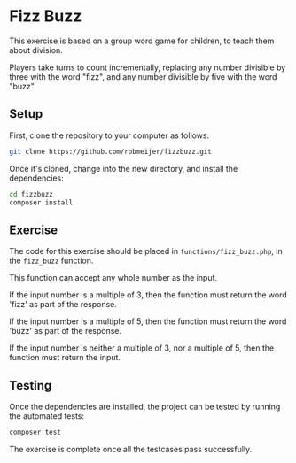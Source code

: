 # Fizz Buzz
This exercise is based on a group word game for children, to teach them about division.

Players take turns to count incrementally, replacing any number divisible by three with the word "fizz",
and any number divisible by five with the word "buzz".

## Setup
First, clone the repository to your computer as follows:
```bash
git clone https://github.com/robmeijer/fizzbuzz.git
```

Once it's cloned, change into the new directory, and install the dependencies:
```bash
cd fizzbuzz
composer install
```

## Exercise
The code for this exercise should be placed in `functions/fizz_buzz.php`, in the `fizz_buzz` function.

This function can accept any whole number as the input.

If the input number is a multiple of 3, then the function must return the word 'fizz' as part of the response.

If the input number is a multiple of 5, then the function must return the word 'buzz' as part of the response.

If the input number is neither a multiple of 3, nor a multiple of 5, then the function must return the input.

## Testing
Once the dependencies are installed, the project can be tested by running the automated tests:
```bash
composer test
```
The exercise is complete once all the testcases pass successfully.
